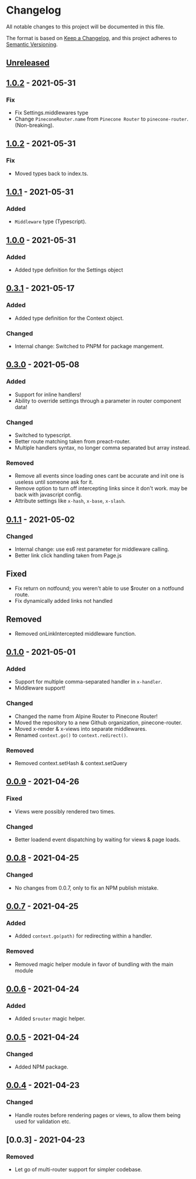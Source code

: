 # Changelog

All notable changes to this project will be documented in this file.

The format is based on [Keep a Changelog](https://keepachangelog.com/en/1.0.0/),
and this project adheres to [Semantic Versioning](https://semver.org/spec/v2.0.0.html).

## [Unreleased]


## [1.0.2] - 2021-05-31

### Fix

-	Fix Settings.middlewares type
-	Change `PineconeRouter.name` from `Pinecone Router` to `pinecone-router`. (Non-breaking).

## [1.0.2] - 2021-05-31

### Fix

-	Moved types back to index.ts.

## [1.0.1] - 2021-05-31

### Added

-	`Middleware` type (Typescript).

## [1.0.0] - 2021-05-31

### Added

-	Added type definition for the Settings object

## [0.3.1] - 2021-05-17

### Added

-	Added type definition for the Context object.

### Changed

-	Internal change: Switched to PNPM for package mangement.

## [0.3.0] - 2021-05-08

### Added

-   Support for inline handlers!
-   Ability to override settings through a parameter in router component data!

### Changed

-	Switched to typescript.
-   Better route matching taken from preact-router.
-   Multiple handlers syntax, no longer comma separated but array instead.

### Removed

-   Remove all events since loading ones cant be accurate and init one is useless until someone ask for it.
-   Remove option to turn off intercepting links since it don't work. may be back with javascript config.
-   Attribute settings like `x-hash`, `x-base`, `x-slash`.

## [0.1.1] - 2021-05-02

### Changed

-   Internal change: use es6 rest parameter for middleware calling.
-   Better link click handling taken from Page.js

## Fixed

-   Fix return on notfound; you weren't able to use $router on a notfound route.
-   Fix dynamically added links not handled

## Removed

-   Removed onLinkIntercepted middleware function.

## [0.1.0] - 2021-05-01

### Added

-   Support for multiple comma-separated handler in `x-handler`.
-   Middleware support!

### Changed

-   Changed the name from Alpine Router to Pinecone Router!
-   Moved the repository to a new Github organization, pinecone-router.
-   Moved x-render & x-views into separate middlewares.
-   Renamed `context.go()` to `context.redirect()`.

### Removed

-   Removed context.setHash & context.setQuery

## [0.0.9] - 2021-04-26

### Fixed

-   Views were possibly rendered two times.

### Changed

-   Better loadend event dispatching by waiting for views & page loads.

## [0.0.8] - 2021-04-25

### Changed

-   No changes from 0.0.7, only to fix an NPM publish mistake.

## [0.0.7] - 2021-04-25

### Added

-   Added `context.go(path)` for redirecting within a handler.

### Removed

-   Removed magic helper module in favor of bundling with the main module

## [0.0.6] - 2021-04-24

### Added

-   Added `$router` magic helper.

## [0.0.5] - 2021-04-24

### Changed

-   Added NPM package.

## [0.0.4] - 2021-04-23

### Changed

-   Handle routes before rendering pages or views, to allow them being used for validation etc.

## [0.0.3] - 2021-04-23

### Removed

-   Let go of multi-router support for simpler codebase.

[unreleased]: https://github.com/pinecone-router/router/compare/0.3.1...HEAD
[0.0.4]: https://github.com/pinecone-router/router/compare/0.0.2...0.0.4
[0.0.5]: https://github.com/pinecone-router/router/compare/0.0.4...0.0.5
[0.0.6]: https://github.com/pinecone-router/router/compare/0.0.5..0.0.6
[0.0.7]: https://github.com/pinecone-router/router/compare/0.0.6..0.0.7
[0.0.8]: https://github.com/pinecone-router/router/compare/0.0.7..0.0.8
[0.0.9]: https://github.com/pinecone-router/router/compare/0.0.8..0.0.9
[0.1.0]: https://github.com/pinecone-router/router/compare/0.0.9..0.1.0
[0.1.1]: https://github.com/pinecone-router/router/compare/0.1.0..0.1.1
[0.1.2]: https://github.com/pinecone-router/router/compare/0.1.1..0.1.2
[0.3.0]: https://github.com/pinecone-router/router/compare/0.1.2..0.3.0
[0.3.1]: https://github.com/pinecone-router/router/compare/0.3.0..0.3.1
[1.0.0]: https://github.com/pinecone-router/router/compare/0.3.1..1.0.0
[1.0.1]: https://github.com/pinecone-router/router/compare/1.0.0..1.0.1
[1.0.2]: https://github.com/pinecone-router/router/compare/1.0.1..1.0.2